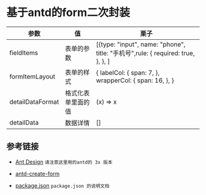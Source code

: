 # 基于antd的form二次封装

| 参数 | 值 | 栗子 |
|  ----  | ----  | ----  |
| fieldItems  | 表单的参数 | [{type: "input", name: "phone", title: "手机号",rule: { required: true, }, }, ] |
| formItemLayout | 表单的样式 | { labelCol: { span: 7, }, wrapperCol: { span: 16, }, } |
| detailDataFormat | 格式化表单里面的值 | (x) => x |
| detailData | 数据详情 | [] |

## 参考链接

- [Ant Design](https://3x.ant.design/docs/react/introduce-cn) `请注意这里用的antd的 3x 版本`

- [antd-create-form](https://www.npmjs.com/package/antd-create-form)

- [package.json](http://caibaojian.com/npm/files/package.json.html) `package.json 的说明文档`
